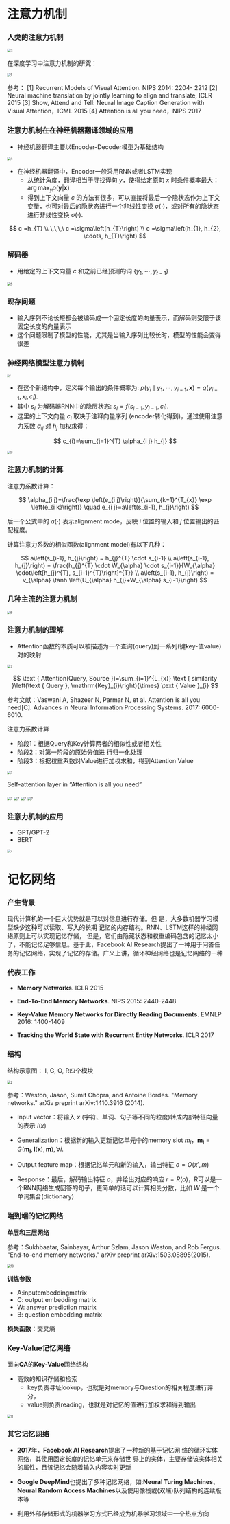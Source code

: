 # 注意力机制

### 人类的注意力机制

<img src="../image/Attention/3.png" alt="3" style="zoom:50%;" />

在深度学习中注意力机制的研究：

<img src="../image/Attention/1.png" alt="1" style="zoom:50%;" />

参考：
[1] Recurrent Models of Visual Attention. NIPS 2014: 2204- 2212
[2] Neural machine translation by jointly learning to align and translate, ICLR 2015
[3] Show, Attend and Tell: Neural Image Caption Generation with Visual Attention，ICML 2015
[4] Attention is all you need，NIPS 2017

### 注意力机制在在神经机器翻译领域的应用

- 神经机器翻译主要以Encoder-Decoder模型为基础结构

<img src="../image/Attention/4.png" alt="4" style="zoom:50%;" />

- 在神经机器翻译中，Encoder一般采用RNN或者LSTM实现
  - 从统计角度，翻译相当于寻找译句 $y$，使得给定原句 $x$ 时条件概率最大：$\arg\max_{y} p(\boldsymbol{y} | \boldsymbol{x})$
  - 得到上下文向量 $c$ 的方法有很多，可以直接将最后一个隐状态作为上下文变量，也可对最后的隐状态进行一个非线性变换 $\sigma(\cdot)$，或对所有的隐状态进行非线性变换 $\sigma(\cdot)$.

$$
c =h_{T} \\  \,\,\,\  c =\sigma\left(h_{T}\right) \\ c =\sigma\left(h_{1}, h_{2}, \cdots, h_{T}\right)
$$

### 解码器

- 用给定的上下文向量 $c$ 和之前已经预测的词 $\{y_1,\cdots,y_{t-1}\}$

<img src="../image/Attention/5.png" alt="5" style="zoom:50%;" />

### 现存问题

-  输入序列不论长短都会被编码成一个固定长度的向量表示，而解码则受限于该固定长度的向量表示
- 这个问题限制了模型的性能，尤其是当输入序列比较长时，模型的性能会变得很差

### 神经网络模型注意力机制

<img src="../image/Attention/8.png" alt="6" style="zoom:33%;" />

- 在这个新结构中，定义每个输出的条件概率为:  $p\left(y_{i} \mid y_{1}, \cdots, y_{i-1}, \boldsymbol{x}\right)=g\left(y_{i-1}, x_{i}, c_{i}\right)$.
- 其中 $s_i$ 为解码器RNN中的隐层状态: $s_{i}=f \left(s_{i-1}, y_{i-1}, c_{i}\right)$.
- 这里的上下文向量 $c_i$ 取决于注释向量序列 (encoder转化得到)，通过使用注意力系数 $\alpha_{ij}$ 对 $h_j$  加权求得：

$$
c_{i}=\sum_{j=1}^{T} \alpha_{i j} h_{j}
$$

<img src="../image/Attention/9.png" alt="9" style="zoom:50%;" />

### 注意力机制的计算

注意力系数计算：

$$
\alpha_{i j}=\frac{\exp \left(e_{i j}\right)}{\sum_{k=1}^{T_{x}} \exp \left(e_{i k}\right)} \quad e_{i j}=a\left(s_{i-1}, h_{j}\right)
$$

后一个公式中的 $a(\cdot)$ 表示alignment mode，反映 $i$ 位置的输入和 $j$ 位置输出的匹配程度。

计算注意力系数的相似函数(alignment model)有以下几种：

$$
a\left(s_{i-1}, h_{j}\right) = 
h_{j}^{T} \cdot s_{i-1} \\
a\left(s_{i-1}, h_{j}\right) = 
\frac{h_{j}^{T} \cdot W_{\alpha} \cdot s_{i-1}}{W_{\alpha} \cdot\left[h_{j}^{T}, s_{i-1}^{T}\right]^{T}} \\
a\left(s_{i-1}, h_{j}\right) = 
v_{\alpha} \tanh \left(U_{\alpha} h_{j}+W_{\alpha} s_{i-1}\right)
$$

### 几种主流的注意力机制

<img src="../image/Attention/6.png" alt="6" style="zoom:50%;" />

### 注意力机制的理解

- Attention函数的本质可以被描述为一个查询(query)到一系列(键key-值value)对的映射

<img src="../image/Attention/7.png" alt="7" style="zoom:50%;" />

$$
\text { Attention(Query, Source })=\sum_{i=1}^{L_{x}} \text { similarity }\left(\text { Query }, \mathrm{Key}_{i}\right){\times} \text { Value }_{i}
$$

参考文献：Vaswani A, Shazeer N, Parmar N, et al. Attention is all you need[C]. Advances in Neural Information Processing Systems. 2017: 6000-6010.

注意力系数计算

- 阶段1：根据Query和Key计算两者的相似性或者相关性
- 阶段2：对第一阶段的原始分值进 行归一化处理
- 阶段3：根据权重系数对Value进行加权求和，得到Attention Value

<img src="../image/Attention/12.png" alt="7" style="zoom:50%;" />

Self-attention layer in “Attention is all you need”

<img src="../image/Attention/13.png" alt="7" style="zoom:50%;" />

<img src="../image/Attention/14.png" alt="7" style="zoom:50%;" />

<img src="../image/Attention/15.png" alt="7" style="zoom:50%;" />

<img src="../image/Attention/16.png" alt="7" style="zoom:50%;" />

### 注意力机制的应用

- GPT/GPT-2
- BERT

<img src="../image/Attention/17.png" alt="7" style="zoom:50%;" />


# 记忆网络

### 产生背景

现代计算机的一个巨大优势就是可以对信息进行存储。但 是，大多数机器学习模型缺少这种可以读取、写入的长期 记忆的内存结构。RNN、LSTM这样的神经网络原则上可以实现记忆存储， 但是，它们由隐藏状态和权重编码包含的记忆太小了，不能记忆足够信息。基于此，Facebook AI Research提出了一种用于问答任务的记忆网络，实现了记忆的存储。广义上讲，循环神经网络也是记忆网络的一种

### 代表工作

- **Memory Networks**. ICLR 2015

- **End-To-End Memory Networks**. NIPS 2015: 2440-2448

- **Key-Value Memory Networks for Directly Reading Documents**. EMNLP 2016: 1400-1409

- **Tracking the World State with Recurrent Entity Networks**. ICLR 2017

### 结构

结构示意图： I, G, O, R四个模块

<img src="../image/Attention/2.png" alt="2" style="zoom:50%;" />

参考：Weston, Jason, Sumit Chopra, and Antoine Bordes. "Memory networks." arXiv preprint arXiv:1410.3916 (2014).

- Input vector：将输入 $x$ (字符、单词、句子等不同的粒度)转成内部特征向量的表示 $I(x)$
- Generalization：根据新的输入更新记忆单元中的memory slot $m_i$，$\boldsymbol{m}_{\boldsymbol{i}}=G\left(\boldsymbol{m}_{\boldsymbol{i}}, \boldsymbol{I}(\boldsymbol{x}), \boldsymbol{m}\right), \forall i$.

- Output feature map：根据记忆单元和新的输入，输出特征 $o = O(x', m)$

- Response：最后，解码输出特征 $o$，并给出对应的响应 $r = R(o)$，R可以是一个RNN网络生成回答的句子，更简单的话可以计算相关分数，比如 $W$ 是一个单词集合(dictionary)

### 端到端的记忆网络

**单层和三层网络**

参考：Sukhbaatar, Sainbayar, Arthur Szlam, Jason Weston, and Rob Fergus. "End-to-end memory networks." arXiv preprint arXiv:1503.08895(2015).

<img src="../image/Attention/10.png" alt="10" style="zoom:50%;" />

**训练参数**

- A:inputembeddingmatrix
- C: output embedding matrix
- W: answer prediction matrix
- B: question embedding matrix

**损失函数**：交叉熵

### **Key-Value**记忆网络

面向**QA**的**Key-Value**网络结构

- 高效的知识存储和检索
  - key负责寻址lookup，也就是对memory与Question的相关程度进行评分，
  - value则负责reading，也就是对记忆的值进行加权求和得到输出

<img src="../image/Attention/11.png" alt="11" style="zoom:50%;" />

### 其它记忆网络

- **2017**年，**Facebook AI Research**提出了一种新的基于记忆网 络的循环实体网络，其使用固定长度的记忆单元来存储世 界上的实体，主要存储该实体相关的属性，且该记忆会随着输入内容实时更新

- **Google DeepMind**也提出了多种记忆网络，如:**Neural Turing Machines**、**Neural Random Access Machines**以及使用像栈或(双端)队列结构的连续版本等

- 利用外部存储形式的机器学习方式已经成为机器学习领域中一个热点方向
